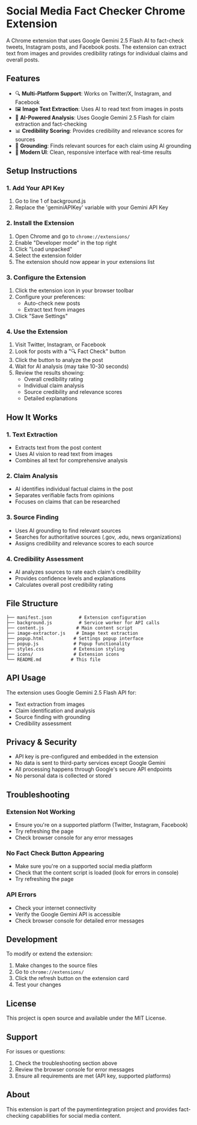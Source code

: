 # Social Media Fact Checker Chrome Extension

A Chrome extension that uses Google Gemini 2.5 Flash AI to fact-check tweets, Instagram posts, and Facebook posts. The extension can extract text from images and provides credibility ratings for individual claims and overall posts.

## Features

- 🔍 **Multi-Platform Support**: Works on Twitter/X, Instagram, and Facebook
- 🖼️ **Image Text Extraction**: Uses AI to read text from images in posts
- 🧠 **AI-Powered Analysis**: Uses Google Gemini 2.5 Flash for claim extraction and fact-checking
- 📊 **Credibility Scoring**: Provides credibility and relevance scores for sources
- 🎯 **Grounding**: Finds relevant sources for each claim using AI grounding
- 📱 **Modern UI**: Clean, responsive interface with real-time results

## Setup Instructions

### 1. Add Your API Key

1. Go to line 1 of background.js
2. Replace the 'geminiAPIKey' variable with your Gemini API Key

### 2. Install the Extension

1. Open Chrome and go to `chrome://extensions/`
2. Enable "Developer mode" in the top right
3. Click "Load unpacked"
4. Select the extension folder
5. The extension should now appear in your extensions list

### 3. Configure the Extension

1. Click the extension icon in your browser toolbar
2. Configure your preferences:  
   * Auto-check new posts  
   * Extract text from images
3. Click "Save Settings"

### 4. Use the Extension

1. Visit Twitter, Instagram, or Facebook
2. Look for posts with a "🔍 Fact Check" button
3. Click the button to analyze the post
4. Wait for AI analysis (may take 10-30 seconds)
5. Review the results showing:  
   * Overall credibility rating  
   * Individual claim analysis  
   * Source credibility and relevance scores  
   * Detailed explanations

## How It Works

### 1. Text Extraction

* Extracts text from the post content
* Uses AI vision to read text from images
* Combines all text for comprehensive analysis

### 2. Claim Analysis

* AI identifies individual factual claims in the post
* Separates verifiable facts from opinions
* Focuses on claims that can be researched

### 3. Source Finding

* Uses AI grounding to find relevant sources
* Searches for authoritative sources (.gov, .edu, news organizations)
* Assigns credibility and relevance scores to each source

### 4. Credibility Assessment

* AI analyzes sources to rate each claim's credibility
* Provides confidence levels and explanations
* Calculates overall post credibility rating

## File Structure

```
├── manifest.json          # Extension configuration
├── background.js          # Service worker for API calls
├── content.js            # Main content script
├── image-extractor.js    # Image text extraction
├── popup.html           # Settings popup interface
├── popup.js             # Popup functionality
├── styles.css           # Extension styling
├── icons/               # Extension icons
└── README.md           # This file
```

## API Usage

The extension uses Google Gemini 2.5 Flash API for:

* Text extraction from images
* Claim identification and analysis
* Source finding with grounding
* Credibility assessment

## Privacy & Security

* API key is pre-configured and embedded in the extension
* No data is sent to third-party services except Google Gemini
* All processing happens through Google's secure API endpoints
* No personal data is collected or stored

## Troubleshooting

### Extension Not Working

* Ensure you're on a supported platform (Twitter, Instagram, Facebook)
* Try refreshing the page
* Check browser console for any error messages

### No Fact Check Button Appearing

* Make sure you're on a supported social media platform
* Check that the content script is loaded (look for errors in console)
* Try refreshing the page

### API Errors

* Check your internet connectivity
* Verify the Google Gemini API is accessible
* Check browser console for detailed error messages

## Development

To modify or extend the extension:

1. Make changes to the source files
2. Go to `chrome://extensions/`
3. Click the refresh button on the extension card
4. Test your changes

## License

This project is open source and available under the MIT License.

## Support

For issues or questions:

1. Check the troubleshooting section above
2. Review the browser console for error messages
3. Ensure all requirements are met (API key, supported platforms)

## About

This extension is part of the paymentintegration project and provides fact-checking capabilities for social media content.
